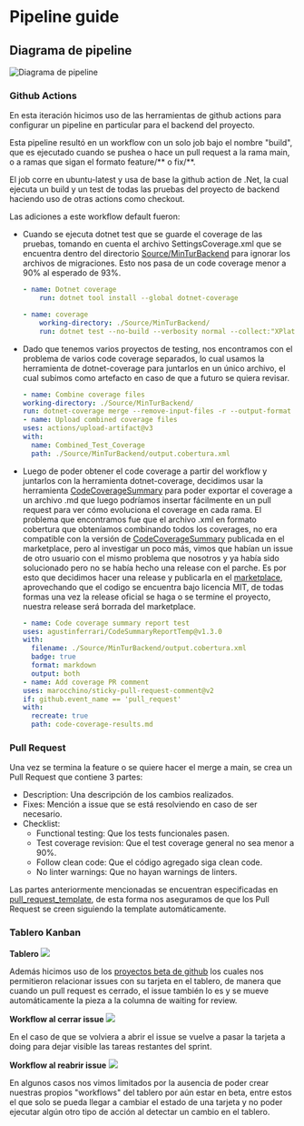 # Pipeline guide
 
## Diagrama de pipeline 
![Diagrama de pipeline](https://cdn.discordapp.com/attachments/972236844907515964/982032537641713774/unknown.png)
 
 
### Github Actions
 
En esta iteración hicimos uso de las herramientas de github actions para configurar un pipeline en particular para el backend del proyecto.
 
Esta pipeline resultó en un workflow con un solo job bajo el nombre "build", que es ejecutado cuando se pushea o hace un pull request a la rama main, o a ramas que sigan el formato feature/** o fix/**.
 
El job corre en ubuntu-latest y usa de base la github action de .Net, la cual ejecuta un build y un test de todas las pruebas del proyecto de backend haciendo uso de otras actions como checkout. 
 
Las adiciones a este workflow default fueron:
- Cuando se ejecuta dotnet test que se guarde el coverage de las pruebas, tomando en cuenta el archivo SettingsCoverage.xml que se encuentra dentro del directorio [Source/MinTurBackend](../../Source/MinTurBackend/SettingsCoverage.xml) para ignorar los archivos de migraciones. Esto nos pasa de un code coverage menor a 90% al esperado de 93%.
    ```yml
    - name: Dotnet coverage
        run: dotnet tool install --global dotnet-coverage
    
    ```
    
    ```yml
    - name: coverage
        working-directory: ./Source/MinTurBackend/
        run: dotnet test --no-build --verbosity normal --collect:"XPlat Code Coverage" --settings SettingsCoverage.xml --logger trx --results-directory coverage
    ```
- Dado que tenemos varios proyectos de testing, nos encontramos con el problema de varios code coverage separados, lo cual usamos la herramienta de dotnet-coverage para juntarlos en un único archivo, el cual subimos como artefacto en caso de que a futuro se quiera revisar.
    ```yml
  - name: Combine coverage files
    working-directory: ./Source/MinTurBackend/
    run: dotnet-coverage merge --remove-input-files -r --output-format cobertura ./coverage/*/coverage.cobertura.xml
  - name: Upload combined coverage files
    uses: actions/upload-artifact@v3
    with:
      name: Combined_Test_Coverage
      path: ./Source/MinTurBackend/output.cobertura.xml
    ```
- Luego de poder obtener el code coverage a partir del workflow y juntarlos con la herramienta dotnet-coverage, decidimos usar la herramienta [CodeCoverageSummary](https://github.com/irongut/CodeCoverageSummary) para poder exportar el coverage a un archivo .md que luego podríamos insertar fácilmente en un pull request para ver cómo evoluciona el coverage en cada rama.
    El problema que encontramos fue que el archivo .xml en formato cobertura que obteníamos combinando todos los coverages, no era compatible con la versión de [CodeCoverageSummary](https://github.com/irongut/CodeCoverageSummary) publicada en el marketplace, pero al investigar un poco más, vimos que habían un issue de otro usuario con el mismo problema que nosotros y ya había sido solucionado pero no se había hecho una release con el parche.
    Es por esto que decidimos hacer una release y publicarla en el [marketplace](https://github.com/marketplace/actions/code-coverage-report-temp), aprovechando que el codigo se encuentra bajo licencia MIT, de todas formas una vez la release oficial se haga o se termine el proyecto, nuestra release será borrada del marketplace.
    
    ```yml
  - name: Code coverage summary report test
    uses: agustinferrari/CodeSummaryReportTemp@v1.3.0
    with:
      filename: ./Source/MinTurBackend/output.cobertura.xml
      badge: true
      format: markdown
      output: both
  - name: Add coverage PR comment
    uses: marocchino/sticky-pull-request-comment@v2
    if: github.event_name == 'pull_request'
    with:
      recreate: true
      path: code-coverage-results.md
    ```
 
### Pull Request
 
Una vez se termina la feature o se quiere hacer el merge a main, se crea un Pull Request que contiene 3 partes:
- Description: Una descripción de los cambios realizados.
- Fixes: Mención a issue que se está resolviendo en caso de ser necesario.
- Checklist:
    - Functional testing: Que los tests funcionales pasen.
    - Test coverage revision: Que el test coverage general no sea menor a 90%.
    - Follow clean code: Que el código agregado siga clean code.
    - No linter warnings: Que no hayan warnings de linters.
 
Las partes anteriormente mencionadas se encuentran especificadas en [pull_request_template](https://github.com/ORT-ISA2-2022S1/obligatorio-decuadra_ferrari_meerhoff/blob/main/.github/pull_request_template.md), de esta forma nos aseguramos de que los Pull Request se creen siguiendo la template automáticamente.
 
### Tablero Kanban
**Tablero**
![](https://media.discordapp.net/attachments/972236844907515964/977672334397808751/unknown.png?width=1920&height=325)
 
Además hicimos uso de los [proyectos beta de github](https://github.com/orgs/ORT-ISA2-2022S1/projects/11/views/2) los cuales nos permitieron relacionar issues con su tarjeta en el tablero, de manera que cuando un pull request es cerrado, el issue también lo es y se mueve automáticamente la pieza a la columna de waiting for review. 
 
**Workflow al cerrar issue**
![](https://media.discordapp.net/attachments/972236844907515964/977672409022885958/unknown.png?width=1920&height=775)
 
En el caso de que se volviera a abrir el issue se vuelve a pasar la tarjeta a doing para dejar visible las tareas restantes del sprint.
 
**Workflow al reabrir issue**
![](https://media.discordapp.net/attachments/972236844907515964/977672463636893756/unknown.png?width=1920&height=698)
 
En algunos casos nos vimos limitados por la ausencia de poder crear nuestras propios "workflows" del tablero por aún estar en beta, entre estos el que solo se pueda llegar a cambiar el estado de una tarjeta y no poder ejecutar algún otro tipo de acción al detectar un cambio en el tablero.
 

